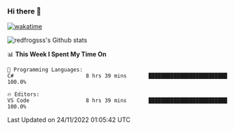 ### Hi there 👋

[![wakatime](https://wakatime.com/badge/user/2cbd8003-b8b8-4565-92d7-ad9c23ff1846.svg)](https://wakatime.com/@2cbd8003-b8b8-4565-92d7-ad9c23ff1846)

<img src="https://github-readme-stats.vercel.app/api?username=redfrogsss&show_icons=true" alt="redfrogsss's Github stats"></img>

<!--START_SECTION:waka-->
📊 **This Week I Spent My Time On** 

```text
💬 Programming Languages: 
C#                       8 hrs 39 mins       █████████████████████████   100.0%

🔥 Editors: 
VS Code                  8 hrs 39 mins       █████████████████████████   100.0%

```


 Last Updated on 24/11/2022 01:05:42 UTC
<!--END_SECTION:waka-->
